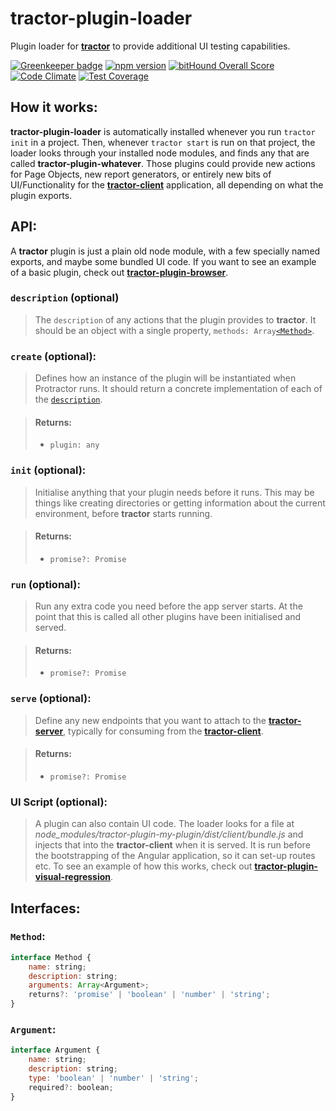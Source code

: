 # tractor-plugin-loader

Plugin loader for [**tractor**](https://github.com/TradeMe/tractor) to provide additional UI testing capabilities.

[![Greenkeeper badge](https://badges.greenkeeper.io/phenomnomnominal/tractor-plugin-loader.svg)](https://greenkeeper.io/)
[![npm version](https://img.shields.io/npm/v/tractor-plugin-loader.svg)](https://www.npmjs.com/package/tractor-plugin-loader)
[![bitHound Overall Score](https://www.bithound.io/github/phenomnomnominal/tractor-plugin-loader/badges/score.svg)](https://www.bithound.io/github/phenomnomnominal/tractor-plugin-loader)
[![Code Climate](https://codeclimate.com/github/phenomnomnominal/tractor-plugin-loader/badges/gpa.svg)](https://codeclimate.com/github/phenomnomnominal/tractor-plugin-loader)
[![Test Coverage](https://codeclimate.com/github/phenomnomnominal/tractor-plugin-loader/badges/coverage.svg)](https://codeclimate.com/github/phenomnomnominal/tractor-plugin-loader/coverage)

## How it works:

**tractor-plugin-loader** is automatically installed whenever you run `tractor init` in a project. Then, whenever `tractor start` is run on that project, the loader looks through your installed node modules, and finds any that are called **tractor-plugin-whatever**. Those plugins could provide new actions for Page Objects, new report generators, or entirely new bits of UI/Functionality for the [**tractor-client**](https://github.com/phenomnomnominal/tractor-client) application, all depending on what the plugin exports.

## API:

A **tractor** plugin is just a plain old node module, with a few specially named exports, and maybe some bundled UI code. If you want to see an example of a basic plugin, check out [**tractor-plugin-browser**](https://github.com/phenomnomnominal/tractor-plugin-browser).

### `description` (optional)

> The `description` of any actions that the plugin provides to **tractor**. It should be an object with a single property, `methods: Array`[`<Method>`](https://github.com/phenomnomnominal/tractor-plugin-loader#method).

### `create` (optional):

> Defines how an instance of the plugin will be instantiated when Protractor runs. It should return a concrete implementation of each of the [`description`](https://github.com/phenomnomnominal/tractor-plugin-loader#description-optional).

> #### Returns:
> * `plugin: any`

### `init` (optional):

> Initialise anything that your plugin needs before it runs. This may be things like creating directories or getting information about the current environment, before **tractor** starts running.

> #### Returns:
> * `promise?: Promise`

### `run` (optional):

> Run any extra code you need before the app server starts. At the point that this is called all other plugins have been initialised and served.

> #### Returns:
> * `promise?: Promise`

### `serve` (optional):

> Define any new endpoints that you want to attach to the [**tractor-server**](https://github.com/phenomnomnominal/tractor-server), typically for consuming from the [**tractor-client**](https://github.com/phenomnomnominal/tractor-client).

> #### Returns:
> * `promise?: Promise`

### UI Script (optional):

> A plugin can also contain UI code. The loader looks for a file at *node_modules/tractor-plugin-my-plugin/dist/client/bundle.js* and injects that into the **tractor-client** when it is served. It is run before the bootstrapping of the Angular application, so it can set-up routes etc. To see an example of how this works, check out [**tractor-plugin-visual-regression**](https://github.com/phenomnomnominal/tractor-plugin-visual-regression).

## Interfaces:

### `Method`:

```javascript
interface Method {
    name: string;
    description: string;
    arguments: Array<Argument>;
    returns?: 'promise' | 'boolean' | 'number' | 'string';
}
```

### `Argument`:

```javascript
interface Argument {
    name: string;
    description: string;
    type: 'boolean' | 'number' | 'string';
    required?: boolean;
}
```
